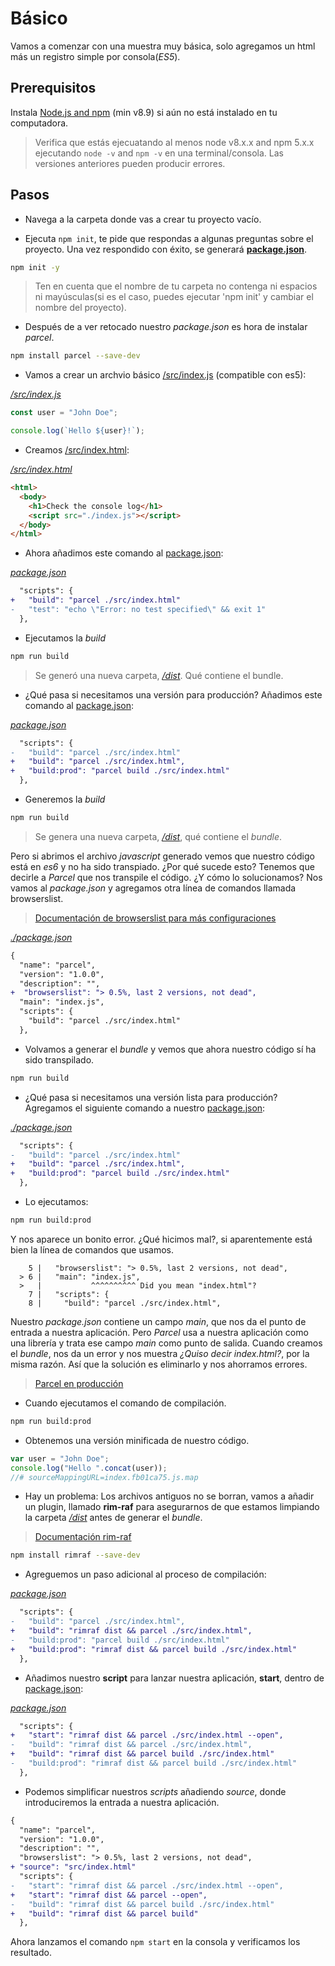 # Básico

Vamos a comenzar con una muestra muy básica, solo agregamos un html más un registro simple por consola(_ES5_).

## Prerequisitos

Instala [Node.js and npm](https://nodejs.org/en/) (min v8.9) si aún no está instalado en tu computadora.

> Verifica que estás ejecuatando al menos node v8.x.x and npm 5.x.x ejecutando `node -v` and `npm -v` en una terminal/consola. Las versiones anteriores pueden producir errores.

## Pasos

- Navega a la carpeta donde vas a crear tu proyecto vacío.

- Ejecuta `npm init`, te pide que respondas a algunas preguntas sobre el proyecto. Una vez respondido con éxito, se generará **[package.json](./package.json)**.

```bash
npm init -y
```

> Ten en cuenta que el nombre de tu carpeta no contenga ni espacios ni mayúsculas(si es el caso, puedes ejecutar 'npm init' y cambiar el nombre del proyecto).

- Después de a ver retocado nuestro _package.json_ es hora de instalar _parcel_.

```bash
npm install parcel --save-dev
```

- Vamos a crear un archvio básico [/src/index.js](./src/index.js) (compatible con es5):

_[/src/index.js](./src/index.js)_

```javascript
const user = "John Doe";

console.log(`Hello ${user}!`);
```

- Creamos [/src/index.html](./src/index.html):

_[/src/index.html](./src/index.html)_

```html
<html>
  <body>
    <h1>Check the console log</h1>
    <script src="./index.js"></script>
  </body>
</html>
```

- Ahora añadimos este comando al [package.json](./package.json):

_[package.json](./package.json)_

```diff
  "scripts": {
+   "build": "parcel ./src/index.html"
-   "test": "echo \"Error: no test specified\" && exit 1"
  },
```

- Ejecutamos la _build_

```bash
npm run build
```

> Se generó una nueva carpeta, _[/dist](./dist)_. Qué contiene el bundle.

- ¿Qué pasa si necesitamos una versión para producción? Añadimos este comando al [package.json](./package.json):

_[package.json](./package.json)_

```diff
  "scripts": {
-   "build": "parcel ./src/index.html"
+   "build": "parcel ./src/index.html",
+   "build:prod": "parcel build ./src/index.html"
  },
```

- Generemos la _build_

```bash
npm run build
```

> Se genera una nueva carpeta, _[/dist](./dist)_, qué contiene el _bundle_.

Pero si abrimos el archivo _javascript_ generado vemos que nuestro código está en _es6_ y no ha sido transpiado. ¿Por qué sucede esto? Tenemos que decirle a _Parcel_ que nos transpile el código. ¿Y cómo lo solucionamos? Nos vamos al _package.json_ y agregamos otra línea de comandos llamada browserslist.

> [Documentación de browserslist para más configuraciones](https://github.com/browserslist/browserslist)

_[./package.json](./package.json)_

```diff
{
  "name": "parcel",
  "version": "1.0.0",
  "description": "",
+  "browserslist": "> 0.5%, last 2 versions, not dead",
  "main": "index.js",
  "scripts": {
    "build": "parcel ./src/index.html"
  },
```

- Volvamos a generar el _bundle_ y vemos que ahora nuestro código sí ha sido transpilado.

```bash
npm run build
```

- ¿Qué pasa si necesitamos una versión lista para producción? Agregamos el siguiente comando a nuestro [package.json](./package.json):

_[./package.json](./package.json)_

```diff
  "scripts": {
-   "build": "parcel ./src/index.html"
+   "build": "parcel ./src/index.html",
+   "build:prod": "parcel build ./src/index.html"
  },
```

- Lo ejecutamos:

```bash
npm run build:prod
```

Y nos aparece un bonito error. ¿Qué hicimos mal?, si aparentemente está bien la línea de comandos que usamos.

```
    5 |   "browserslist": "> 0.5%, last 2 versions, not dead",
  > 6 |   "main": "index.js",
  >   |           ^^^^^^^^^^ Did you mean "index.html"?
    7 |   "scripts": {
    8 |     "build": "parcel ./src/index.html",
```

Nuestro _package.json_ contiene un campo _main_, que nos da el punto de entrada a nuestra aplicación. Pero _Parcel_ usa a nuestra aplicación como una librería y trata ese campo _main_ como punto de salida. Cuando creamos el _bundle_, nos da un error y nos muestra _¿Quiso decir index.html?_, por la misma razón. Así que la solución es eliminarlo y nos ahorramos errores.

> [Parcel en producción](https://parceljs.org/features/production/)

- Cuando ejecutamos el comando de compilación.

```bash
npm run build:prod
```

- Obtenemos una versión minificada de nuestro código.

```javascript
var user = "John Doe";
console.log("Hello ".concat(user));
//# sourceMappingURL=index.fb01ca75.js.map
```

- Hay un problema: Los archivos antiguos no se borran, vamos a añadir un plugin, llamado **rim-raf** para asegurarnos de que estamos limpiando la carpeta _[/dist](./dist)_ antes de generar el _bundle_.

> [Documentación rim-raf](https://www.npmjs.com/package/rimraf)

```bash
npm install rimraf --save-dev
```

- Agreguemos un paso adicional al proceso de compilación:

_[package.json](./package.json)_

```diff
  "scripts": {
-   "build": "parcel ./src/index.html",
+   "build": "rimraf dist && parcel ./src/index.html",
-   "build:prod": "parcel build ./src/index.html"
+   "build:prod": "rimraf dist && parcel build ./src/index.html"
  },
```

- Añadimos nuestro **script** para lanzar nuestra aplicación, **start**, dentro de [package.json](./package.json):

_[package.json](./package.json)_

```diff
  "scripts": {
+   "start": "rimraf dist && parcel ./src/index.html --open",
-   "build": "rimraf dist && parcel ./src/index.html",
+   "build": "rimraf dist && parcel build ./src/index.html"
-   "build:prod": "rimraf dist && parcel build ./src/index.html"
  },
```

- Podemos simplificar nuestros _scripts_ añadiendo _source_, donde introduciremos la entrada a nuestra aplicación.

```diff
{
  "name": "parcel",
  "version": "1.0.0",
  "description": "",
  "browserslist": "> 0.5%, last 2 versions, not dead",
+ "source": "src/index.html"
  "scripts": {
-   "start": "rimraf dist && parcel ./src/index.html --open",
+   "start": "rimraf dist && parcel --open",
-   "build": "rimraf dist && parcel build ./src/index.html"
+   "build": "rimraf dist && parcel build"
  },
```

Ahora lanzamos el comando `npm start` en la consola y verificamos los resultado.
